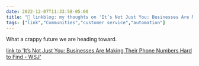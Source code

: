```yaml
---
date: 2022-12-07T11:33:58-05:00
title: "🔗 linkblog: my thoughts on 'It’s Not Just You: Businesses Are Making Their Phone Numbers Hard to Find - WSJ'"
tags: ["link","Communities","customer service","automation"]
---
```

What a crappy future we are heading toward.  
 

[link to 'It’s Not Just You: Businesses Are Making Their Phone Numbers Hard to Find - WSJ'](https://www.wsj.com/articles/customer-service-phone-chat-social-media-11670351834?mod=rss_Technology)
